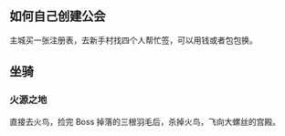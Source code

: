 ## 如何自己创建公会

主城买一张注册表，去新手村找四个人帮忙签，可以用钱或者包包换。



## 坐骑

### 火源之地

直接去火鸟，捡完 Boss 掉落的三根羽毛后，杀掉火鸟，飞向大螺丝的宫殿。